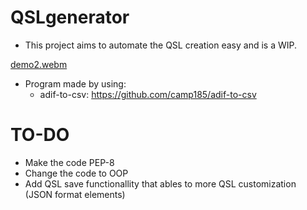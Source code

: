 # QSLgenerator
- This project aims to automate the QSL creation easy and is a WIP.

[demo2.webm](https://github.com/user-attachments/assets/8c941224-f797-4ae8-b006-863e9cd9cf1e)

- Program made by using: 
  - adif-to-csv: https://github.com/camp185/adif-to-csv

# TO-DO
- Make the code PEP-8
- Change the code to OOP
- Add QSL save functionallity that ables to more QSL customization (JSON format elements)
